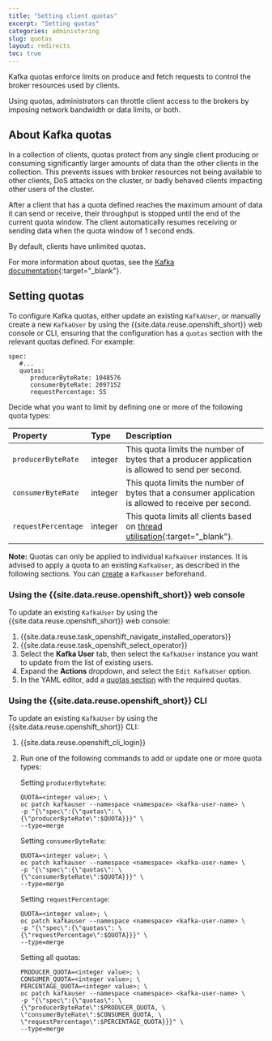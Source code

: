 ```yaml
---
title: "Setting client quotas"
excerpt: "Setting quotas"
categories: administering
slug: quotas
layout: redirects
toc: true
---
```


Kafka quotas enforce limits on produce and fetch requests to control the broker resources used by clients.

Using quotas, administrators can throttle client access to the brokers by imposing network bandwidth or data limits, or both.

## About Kafka quotas

In a collection of clients, quotas protect from any single client producing or consuming significantly larger amounts of data than the other clients in the collection. This prevents issues with broker resources not being available to other clients, DoS attacks on the cluster, or badly behaved clients impacting other users of the cluster.

After a client that has a quota defined reaches the maximum amount of data it can send or receive, their throughput is stopped until the end of the current quota window. The client automatically resumes receiving or sending data when the quota window of 1 second ends.

By default, clients have unlimited quotas.

For more information about quotas, see the [Kafka documentation](https://kafka.apache.org/28/documentation/#design_quotas){:target="_blank"}.

## Setting quotas

To configure Kafka quotas, either update an existing `KafkaUser`, or manually create a new `KafkaUser` by using the {{site.data.reuse.openshift_short}} web console or CLI, ensuring that the configuration has a `quotas` section with the relevant quotas defined. For example:

```
spec:
   #...
   quotas:
      producerByteRate: 1048576
      consumerByteRate: 2097152
      requestPercentage: 55
```

Decide what you want to limit by defining one or more of the following quota types:

| Property         | Type             | Description      |
|:-----------------|:-----------------|:-----------------|
| `producerByteRate` | integer        | This quota limits the number of bytes that a producer application is allowed to send per second. |
| `consumerByteRate` | integer        | This quota limits the number of bytes that a consumer application is allowed to receive per second. |
| `requestPercentage` | integer       | This quota limits all clients based on [thread utilisation](https://kafka.apache.org/28/documentation/#design_quotascpu){:target="_blank"}. |


**Note:** Quotas can only be applied to individual `KafkaUser` instances. It is advised to apply a quota to an existing `KafkaUser`, as described in the following sections. You can [create](../../security/managing-access/#creating-a-kafkauser-in-the-ibm-event-streams-ui) a `Kafkauser` beforehand.

### Using the {{site.data.reuse.openshift_short}} web console

To update an existing `KafkaUser` by using the {{site.data.reuse.openshift_short}} web console:

1. {{site.data.reuse.task_openshift_navigate_installed_operators}}
2. {{site.data.reuse.task_openshift_select_operator}}
3. Select the **Kafka User** tab, then select the `KafkaUser` instance you want to update from the list of existing users.
4. Expand the **Actions** dropdown, and select the `Edit KafkaUser` option.
5. In the YAML editor, add a [quotas section](#setting-quotas) with the required quotas.


### Using the {{site.data.reuse.openshift_short}} CLI

To update an existing `KafkaUser` by using the {{site.data.reuse.openshift_short}} CLI:

1. {{site.data.reuse.openshift_cli_login}}
2. Run one of the following commands to add or update one or more quota types:

      Setting `producerByteRate`:

     ```
     QUOTA=<integer value>; \
     oc patch kafkauser --namespace <namespace> <kafka-user-name> \
     -p "{\"spec\":{\"quotas\": \
     {\"producerByteRate\":$QUOTA}}}" \
     --type=merge
     ```

     Setting `consumerByteRate`:

     ```
     QUOTA=<integer value>; \
     oc patch kafkauser --namespace <namespace> <kafka-user-name> \
     -p "{\"spec\":{\"quotas\": \
     {\"consumerByteRate\":$QUOTA}}}" \
     --type=merge
     ```

     Setting `requestPercentage`:
     ```
     QUOTA=<integer value>; \
     oc patch kafkauser --namespace <namespace> <kafka-user-name> \
     -p "{\"spec\":{\"quotas\": \
     {\"requestPercentage\":$QUOTA}}}" \
     --type=merge
     ```

     Setting all quotas:
     ```
     PRODUCER_QUOTA=<integer value>; \
     CONSUMER_QUOTA=<integer value>; \
     PERCENTAGE_QUOTA=<integer value>; \
     oc patch kafkauser --namespace <namespace> <kafka-user-name> \
     -p "{\"spec\":{\"quotas\": \
     {\"producerByteRate\":$PRODUCER_QUOTA, \
     \"consumerByteRate\":$CONSUMER_QUOTA, \
     \"requestPercentage\":$PERCENTAGE_QUOTA}}}" \
     --type=merge
     ```
